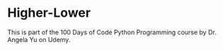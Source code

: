 # Higher-Lower
This is part of the 100 Days of Code Python Programming course by Dr. Angela Yu on Udemy.
